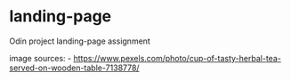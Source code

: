 # landing-page
Odin project landing-page assignment

image sources:
    - https://www.pexels.com/photo/cup-of-tasty-herbal-tea-served-on-wooden-table-7138778/